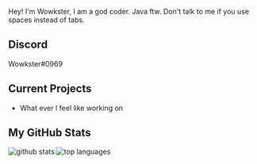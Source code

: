 Hey! I'm Wowkster, I am a god coder. Java ftw. Don't talk to me if you use spaces instead of tabs.

## Discord
Wowkster#0969

## Current Projects

* What ever I feel like working on

## My GitHub Stats

<a href="https://github.com/anuraghazra/github-readme-stats">  
  <img align="left" alt="github stats" src="https://github-readme-stats.vercel.app/api?username=wowkster&count_private=true&include_all_commits=true&show_icons=true&theme=algolia" />
  <img align="left" alt="top languages" src="https://github-readme-stats.vercel.app/api/top-langs/?username=wowkster&layout=compact&theme=algolia" />
</a>  
